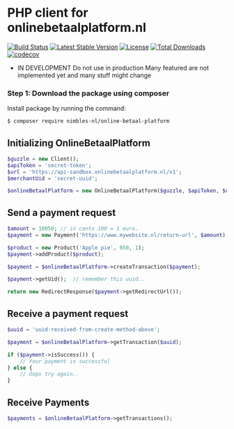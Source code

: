 # PHP client for onlinebetaalplatform.nl

[![Build Status](https://travis-ci.org/nimbles-nl/online-betaal-platform.svg?branch=master)](https://travis-ci.org/nimbles-nl/online-betaal-platform) [![Latest Stable Version](https://poser.pugx.org/nimbles-nl/online-betaal-platform/v/stable)](https://packagist.org/packages/nimbles-nl/online-betaal-platform) [![License](https://poser.pugx.org/nimbles-nl/online-betaal-platform/license)](https://packagist.org/packages/nimbles-nl/online-betaal-platform) [![Total Downloads](https://poser.pugx.org/nimbles-nl/online-betaal-platform/downloads)](https://packagist.org/packages/nimbles-nl/online-betaal-platform) [![codecov](https://codecov.io/gh/nimbles-nl/online-betaal-platform/branch/master/graph/badge.svg)](https://codecov.io/gh/nimbles-nl/online-betaal-platform)

- IN DEVELOPMENT
Do not use in production
Many featured are not implemented yet and many stuff might change

### Step 1: Download the package using composer

Install package by running the command:

``` bash
$ composer require nimbles-nl/online-betaal-platform
```

Initializing OnlineBetaalPlatform
---------------------------------

``` php
$guzzle = new Client();
$apiToken = 'secret-token';
$url = 'https://api-sandbox.onlinebetaalplatform.nl/v1';
$merchantUid = 'secret-uuid';

$onlineBetaalPlatform = new OnlineBetaalPlatform($guzzle, $apiToken, $url, $merchantUid);
```

Send a payment request
----------------------

``` php
$amount = 10050; // in cents 100 = 1 euro.
$payment = new Payment('https://www.mywebsite.nl/return-url', $amount);

$product = new Product('Apple pie', 950, 1);
$payment->addProduct($product);

$payment = $onlineBetaalPlatform->createTransaction($payment);

$payment->getUid();  // remember this uuid..

return new RedirectResponse($payment->getRedirectUrl());
```

Receive a payment request
-------------------------

``` php
$uuid = 'uuid-received-from-create-method-above';

$payment = $onlineBetaalPlatform->getTransaction($uuid);

if ($payment->isSuccess()) {
    // Your payment is successful
} else {
    // Oops try again..
}

```

Receive Payments
-------------------------

``` php
$payments = $onlineBetaalPlatform->getTransactions();
```
